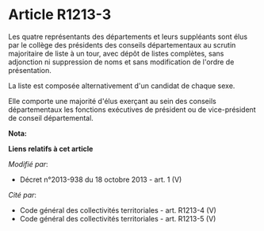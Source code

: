 # Article R1213-3

Les quatre représentants des départements et leurs suppléants sont élus par le collège des présidents des conseils
départementaux au scrutin majoritaire de liste à un tour, avec dépôt de listes complètes, sans adjonction ni suppression de
noms et sans modification de l'ordre de présentation. 

La liste est composée alternativement d'un candidat de chaque sexe. 

Elle comporte une majorité d'élus exerçant au sein des conseils départementaux les fonctions exécutives de président ou de
vice-président de conseil départemental.

**Nota:**



**Liens relatifs à cet article**

_Modifié par_:

  - Décret n°2013-938 du 18 octobre 2013 - art. 1 (V)

_Cité par_:

  - Code général des collectivités territoriales - art. R1213-4 (V)
  - Code général des collectivités territoriales - art. R1213-5 (V)
